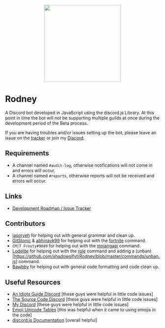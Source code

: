 <p align="center">
  <img height="250" src="https://i.imgur.com/c5oaTfE.png">
</p>

# Rodney
A Discord bot developed in JavaScript using the discord.js Library.
At this point in time the bot will not be supporting multiple guilds at once during the development period of the Beta process.

If you are having troubles and/or issues setting up the bot, please leave an issue on the [tracker](https://github.com/shadowolfyt/RodneyTheDiscordBot/issues) or join my [Discord](http://bit.ly/mancavediscord).

## Requirements
- A channel named `#audit-log`, otherwise notifications will not come in and errors will occur.
- A channel named `#reports`, otherwise reports will not be received and errors will occur.

## Links
- [Development Roadmap / Issue Tracker](https://github.com/shadowolfyt/RodneyTheDiscordBot/issues)

## Contributors
- [jasoryeh](https://github.com/jasoryeh) for helping out with general grammar and clean up.
- [GitStonic](https://github.com/GitStonic) & [abhinavk99](https://github.com/abhinavk99) for helping out with the [fortnite](https://github.com/shadowolfyt/RodneyTheDiscordBot/blob/master/commands/fortnite.js) command.
- `CM|T Frosty#9889` for helping out with the [mojangapi](https://github.com/shadowolfyt/RodneyTheDiscordBot/blob/master/commands/mojangapi.js) command.
- [Lodelite](https://github.com/Lodelite) for helping out with the [role](https://github.com/shadowolfyt/Rodney/blob/master/commands/role.js) command and adding a (unban)[https://github.com/shadowolfyt/Rodney/blob/master/commands/unban.js] command.
- [Bawbby](https://github.com/Bawbby) for helping out with general code formatting and code clean up.

## Useful Resources
- [An Idiots Guide Discord](https://discord.gg/gkZCQtH) [these guys were helpful in little code issues]
- [The Source Code Discord](https://discordapp.com/invite/w24CQMR) [these guys were helpful in little code issues]
- [My Discord](http://bit.ly/mancavediscord) [these guys were helpful in little code issues]
- [Emoji Unicode Tables](https://apps.timwhitlock.info/emoji/tables/unicode) [this was helpful when it came to using emojis in the code]
- [discord.js Documentation](https://discord.js.org/#/docs/main/stable/general/welcome) [overall helpful]
